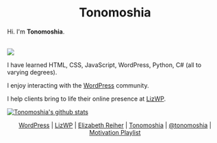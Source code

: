 

<h1 align="center">Tonomoshia</h1>
<p>Hi. I'm <b>Tonomoshia</b>.</p><br>
<img src="https://media.giphy.com/media/9JrkkDoJuU0FbdbUZU/giphy.gif">
<br>

I have learned HTML, CSS, JavaScript, WordPress, Python, C# (all to varying degrees).

I enjoy interacting with the [WordPress](https://jetpack.pro/profile/tonomoshia/) community. 

I help clients bring to life their online presence at [LizWP](https://lizwp.com).

[![Tonomoshia's github stats](https://github-readme-stats.vercel.app/api?username=tonomoshia&show_icons=true&theme=dracula)](https://github.com/anuraghazra/github-readme-stats)



<p align="center">
  <a href="https://jetpack.pro/profile/tonomoshia/">WordPress</a> |
  <a href="https://lizwp.com">LizWP</a> |
  <a href="https://elizabethreiher.com">Elizabeth Reiher</a> | 
  <a href="https://tonomoshia.com">Tonomoshia</a> |
  <a href="https://twitter.com/tonomoshia">@tonomoshia</a> |
  <a href="https://open.spotify.com/playlist/7HTZaPUtDVqhspjMUPveEO?si=1Dc7purETeW_NTTUc_JYzg">Motivation Playlist</a>
  <br><br> 
</p>


